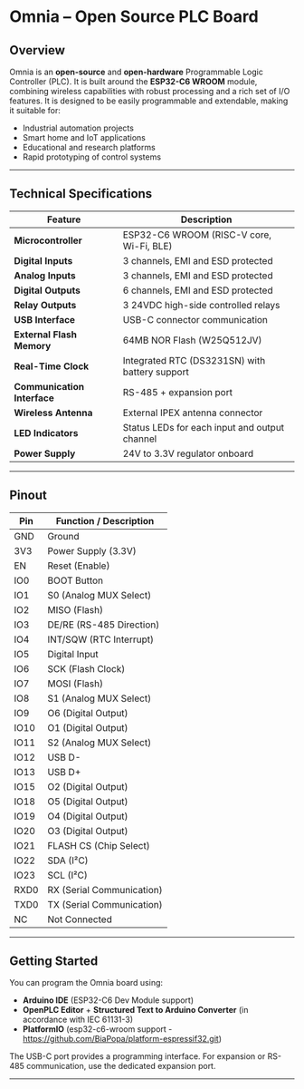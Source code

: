 # Omnia – Open Source PLC Board

## Overview

Omnia is an **open-source** and **open-hardware** Programmable Logic Controller (PLC). It is built around the **ESP32-C6 WROOM** module, combining wireless capabilities with robust processing and a rich set of I/O features. It is designed to be easily programmable and extendable, making it suitable for:

- Industrial automation projects  
- Smart home and IoT applications  
- Educational and research platforms  
- Rapid prototyping of control systems  

---

## Technical Specifications

| Feature                          | Description                                     |
|----------------------------------|-------------------------------------------------|
| **Microcontroller**              | ESP32-C6 WROOM (RISC-V core, Wi-Fi, BLE)        |
| **Digital Inputs**               | 3 channels, EMI and ESD protected               |
| **Analog Inputs**                | 3 channels, EMI and ESD protected               |
| **Digital Outputs**              | 6 channels, EMI and ESD protected               |
| **Relay Outputs**                | 3 24VDC high-side controlled relays             |
| **USB Interface**                | USB-C connector communication                   |
| **External Flash Memory**        | 64MB NOR Flash (W25Q512JV)                      |
| **Real-Time Clock**              | Integrated RTC (DS3231SN) with battery support  |
| **Communication Interface**      | RS-485 + expansion port                         |
| **Wireless Antenna**             | External IPEX antenna connector                 |
| **LED Indicators**               | Status LEDs for each input and output channel   |
| **Power Supply**                 | 24V to 3.3V regulator onboard                   |

---

## Pinout

| **Pin**   | **Function / Description** |
|-----------|----------------------------|
| GND       | Ground                     |
| 3V3       | Power Supply (3.3V)        |
| EN        | Reset (Enable)             |
| IO0       | BOOT Button                |
| IO1       | S0 (Analog MUX Select)     |
| IO2       | MISO (Flash)               |
| IO3       | DE/RE (RS-485 Direction)   |
| IO4       | INT/SQW (RTC Interrupt)    |
| IO5       | Digital Input              |
| IO6       | SCK (Flash Clock)          |
| IO7       | MOSI (Flash)               |
| IO8       | S1 (Analog MUX Select)     |
| IO9       | O6 (Digital Output)        |
| IO10      | O1 (Digital Output)        |
| IO11      | S2 (Analog MUX Select)     |
| IO12      | USB D-                     |
| IO13      | USB D+                     |
| IO15      | O2 (Digital Output)        |
| IO18      | O5 (Digital Output)        |
| IO19      | O4 (Digital Output)        |
| IO20      | O3 (Digital Output)        |
| IO21      | FLASH CS (Chip Select)     |
| IO22      | SDA (I²C)                  |
| IO23      | SCL (I²C)                  |
| RXD0      | RX (Serial Communication)  |
| TXD0      | TX (Serial Communication)  |
| NC        | Not Connected              |

---

## Getting Started

You can program the Omnia board using:

- **Arduino IDE** (ESP32-C6 Dev Module support)
- **OpenPLC Editor** + **Structured Text to Arduino Converter** (in accordance with IEC 61131-3)
- **PlatformIO** (esp32-c6-wroom support - https://github.com/BiaPopa/platform-espressif32.git)

The USB-C port provides a programming interface. For expansion or RS-485 communication, use the dedicated expansion port.

---

